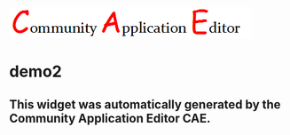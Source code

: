 ![CAE](https://github.com/patricia-cae/CAE-Deployment-Temp/blob/gh-pages/frontendComponent-160/img/logo.png)  

demo2
===================


This widget was automatically generated by the Community Application Editor CAE.  
---------------
